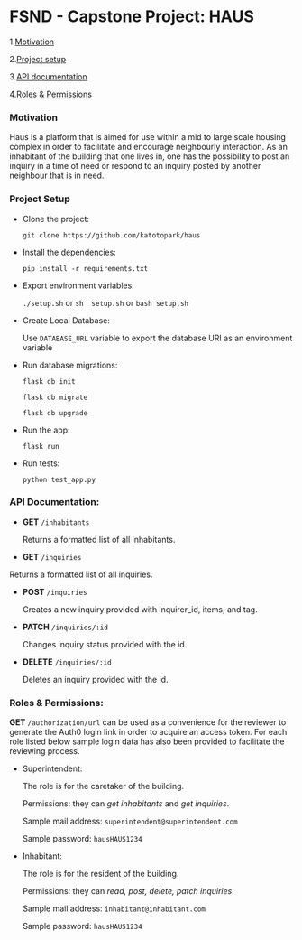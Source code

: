 # FSND - Capstone Project: HAUS

1.[Motivation](#motivation)

2.[Project setup](#project-setup)

3.[API documentation](#api-documentation)

4.[Roles & Permissions](#roles&permissions)

### Motivation

Haus is a platform that is aimed for use within a mid to large scale housing complex in order to facilitate and encourage neighbourly interaction. As an inhabitant of the building that one lives in, one has the possibility to post an inquiry in a time of need or respond to an inquiry posted by another neighbour that is in need. 

### Project Setup

- Clone the project: 

  `git clone https://github.com/katotopark/haus`

- Install the dependencies:

  `pip install -r requirements.txt`

- Export environment variables:

  `./setup.sh` or `sh  setup.sh` or `bash setup.sh`

- Create Local Database:

  Use `DATABASE_URL` variable to export the database URI as an environment variable

- Run database migrations:

  `flask db init`

  `flask db migrate`

  `flask db upgrade`

- Run the app:
  
  `flask run`

- Run tests:

  `python test_app.py`

### API Documentation:

- **GET** `/inhabitants`

  Returns a formatted list of all inhabitants.

- **GET** `/inquiries`

Returns a formatted list of all inquiries.

- **POST** `/inquiries`

  Creates a new inquiry provided with inquirer_id, items, and tag.

- **PATCH** `/inquiries/:id`

  Changes inquiry status provided with the id. 

- **DELETE** `/inquiries/:id`

  Deletes an inquiry provided with the id.

### Roles & Permissions:

**GET** `/authorization/url` can be used as a convenience for the reviewer to generate the Auth0 login link in order to acquire an access token. For each role listed below sample login data has also been provided to facilitate the reviewing process.

- Superintendent:

  The role is for the caretaker of the building. 
  
  Permissions: they can *get inhabitants* and *get inquiries*.

  Sample mail address: `superintendent@superintendent.com`

  Sample password: `hausHAUS1234`

- Inhabitant:

  The role is for the resident of the building. 
  
  Permissions: they can *read, post, delete, patch inquiries*.

  Sample mail address: `inhabitant@inhabitant.com`

  Sample password: `hausHAUS1234`